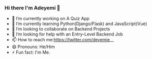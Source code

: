 ### Hi there I'm Adeyemi 👋

- 🔭 I’m currently working on A Quiz App
- 🌱 I’m currently learning Python(Django/Flask) and JavaScript(Vue)
- 👯 I’m looking to collaborate on Backend Projects
- 🤔 I’m looking for help with an Entry-Level Backend Job
- 📫 How to reach me:https://twitter.com/deyemie__
- 😄 Pronouns: He/Him
- ⚡ Fun fact: I'm Me.
